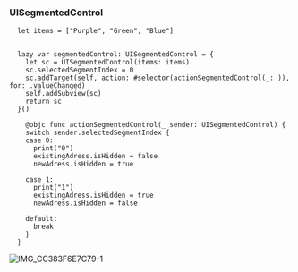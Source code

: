 ### UISegmentedControl



~~~
  let items = ["Purple", "Green", "Blue"]
  
      
  lazy var segmentedControl: UISegmentedControl = {
    let sc = UISegmentedControl(items: items)
    sc.selectedSegmentIndex = 0
    sc.addTarget(self, action: #selector(actionSegmentedControl(_: )), for: .valueChanged)
    self.addSubview(sc)
    return sc
  }()
  
    @objc func actionSegmentedControl(_ sender: UISegmentedControl) {
    switch sender.selectedSegmentIndex {
    case 0:
      print("0")
      existingAdress.isHidden = false
      newAdress.isHidden = true
      
    case 1:
      print("1")
      existingAdress.isHidden = true
      newAdress.isHidden = false
      
    default:
      break
    }
  }
~~~



![IMG_CC383F6E7C79-1](https://user-images.githubusercontent.com/47776915/81923551-d11de400-9618-11ea-9fba-fee1c32b4fea.jpeg)

